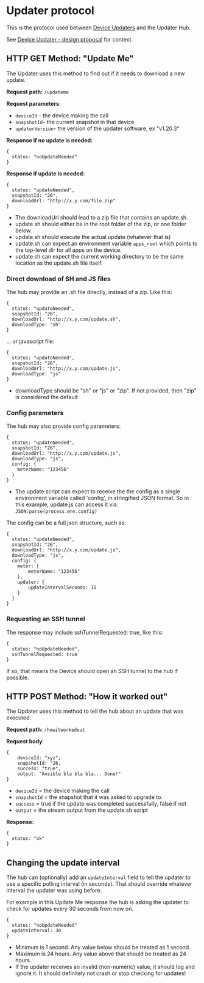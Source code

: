 # Updater protocol

This is the protocol used between [Device Updaters](https://github.com/sveasmart/updater) and the Updater Hub.

See [Device Updater - design proposal](https://docs.google.com/document/d/1hymcpIQcGWWvBv703QUF6-MWEHL1M5ZPsYgwNP1DiUQ/edit#heading=h.uui7wxm0553m) for context.

## HTTP GET Method: "Update Me"

The Updater uses this method to find out if it needs to download a new update.

**Request path:** ```/updateme```

**Request parameters**:
* ```deviceId``` - the device making the call
* ```snapshotId```- the current snapshot in that device
* ```updaterVersion```- the version of the updater software, ex "v1.20.3"

**Response if no update is needed:**

```
{
  status: "noUpdateNeeded"
}
```

**Response if update is needed:**
```
{
  status: "updateNeeded",
  snapshotId: "26",
  downloadUrl: "http://x.y.com/file.zip"
}
```

* The downloadUrl should lead to a zip file that contains an update.sh.
* update.sh should either be in the root folder of the zip, or one folder below.
* update.sh should execute the actual update (whatever that is)
* update.sh can expect an environment variable ```apps_root``` which points to the top-level dir for all apps on the device.
* update.sh can expect the current working directory to be the same location as the update.sh file itself.

### Direct download of SH and JS files

The hub may provide an .sh file directly, instead of a zip. Like this:

```
{
  status: "updateNeeded",
  snapshotId: "26",
  downloadUrl: "http://x.y.com/update.sh",
  downloadType: "sh"
}
```

... or javascript file:

```
{
  status: "updateNeeded",
  snapshotId: "26",
  downloadUrl: "http://x.y.com/update.js",
  downloadType: "js"
}
```

* downloadType should be "sh" or "js" or "zip". If not provided, then "zip" is considered the default.

### Config parameters

The hub may also provide config parameters:
```
{
  status: "updateNeeded",
  snapshotId: "26",
  downloadUrl: "http://x.y.com/update.js",
  downloadType: "js",
  config: {
    meterName: "123456"
  }
}
```

* The update script can expect to receive the the config as a single environment variable called 'config',
  in stringified JSON format. So in this example, update.js can access it via: `JSON.parse(process.env.config)`

The config can be a full json structure, such as:

```
{
  status: "updateNeeded",
  snapshotId: "26",
  downloadUrl: "http://x.y.com/update.js",
  downloadType: "js",
  config: {
    meter: {
        meterName: "123456"
    },
    updater: {
        updateIntervalSeconds: 15
    }
  }
}
```
### Requesting an SSH tunnel

The response may include sshTunnelRequested: true, like this:
```
{
  status: "noUpdateNeeded",
  sshTunnelRequested: true
}
```
If so, that means the Device should open an SSH tunnel to the hub if possible.

## HTTP POST Method: "How it worked out"

The Updater uses this method to tell the hub about an update that was executed.

**Request path:** ```/howitworkedout```

**Request body**:
```
{
    deviceId: "xyz",
    snapshotId: "26,
    success: "true",
    output: "Ansible bla bla bla... Done!"
}
```


* ```deviceId``` = the device making the call
* ```snapshotId``` = the snapshot that it was asked to upgrade to.
* ```success``` = true if the update was completed successfully, false if not
* ```output``` = the stream output from the update.sh script

**Response:**
```
{
  status: "ok"
}
```

## Changing the update interval

The hub can (optionally) add an `updateInterval` field to tell the updater to use a specific polling interval (in seconds).
That should override whatever interval the updater was using before.

For example in this Update Me response the hub is asking the updater to check for updates
every 30 seconds from now on.

```
{
  status: "noUpdateNeeded"
  updateInterval: 30
}
```

* Minimum is 1 second. Any value below should be treated as 1 second.
* Maximum is 24 hours. Any value above that should be treated as 24 hours.
* If the updater receives an invalid (non-numeric) value, it should log and ignore it.
  It should definitely not crash or stop checking for updates!
